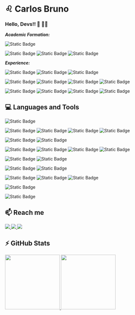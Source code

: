# ♌ Carlos Bruno

### Hello, Devs!! 👋 👨‍💻

***Academic Formation:***

![Static Badge](https://img.shields.io/badge/UFAM-Computer_Engineer-20B2AA?style=social)

![Static Badge](https://img.shields.io/badge/UFGRS-Master's_Degree_In_Computer_Science-4169E1?style=social)
![Static Badge](https://img.shields.io/badge/DIGITAL_IMAGE_PROCESSING-8B4513)
![Static Badge](https://img.shields.io/badge/COMPUTER_VISION-D2691E)

***Experience:***

![Static Badge](https://img.shields.io/badge/System_Analyst-2-3CB371?style=social)
![Static Badge](https://img.shields.io/badge/Computational_Photography-HDR%2C_Night_Vision_%26_Bokeh_(Portrait)-DCDCDC)
![Static Badge](https://img.shields.io/badge/Camera_App-IQ-B0E0E6)

![Static Badge](https://img.shields.io/badge/Impact_Lab-1-3CB371?style=social)
![Static Badge](https://img.shields.io/badge/R%26D-00CED1)
![Static Badge](https://img.shields.io/badge/Computational_Photography-HDR_%26_Night_Vision-DCDCDC)
![Static Badge](https://img.shields.io/badge/Courses_%26_Training-191970)

![Static Badge](https://img.shields.io/badge/Professor-7-3CB371?style=social)
![Static Badge](https://img.shields.io/badge/Information_Technology_--_IT-1E90FF)
![Static Badge](https://img.shields.io/badge/Engineering-4682B4)
![Static Badge](https://img.shields.io/badge/Mathematics-B0C4DE)


## 💻 Languages and Tools 
![Static Badge](https://img.shields.io/badge/Haskell-6A5ACD?logo=haskell)

![Static Badge](https://img.shields.io/badge/C-708090?logo=c)
![Static Badge](https://img.shields.io/badge/C%2B%2B-4682B4?logo=cplusplus)
![Static Badge](https://img.shields.io/badge/OpenCV-5F9EA0?logo=opencv)
![Static Badge](https://img.shields.io/badge/Visual_Studio-483D8B?logo=visualstudio)

![Static Badge](https://img.shields.io/badge/PYTHON-FFDEAD?logo=python)
![Static Badge](https://img.shields.io/badge/PyCharm-FFD700?logo=pycharm)

![Static Badge](https://img.shields.io/badge/Android-E0FFFF?logo=android)
![Static Badge](https://img.shields.io/badge/Android_Studio-191970?logo=androidstudio)
![Static Badge](https://img.shields.io/badge/DART-87CEFA?logo=dart)
![Static Badge](https://img.shields.io/badge/FLUTTER-00BFFF?logo=flutter)

![Static Badge](https://img.shields.io/badge/Eclipse_IDE-4B0082?logo=eclipseide)
![Static Badge](https://img.shields.io/badge/Netbeans_IDE-6B8E23?logo=apachenetbeanside)

![Static Badge](https://img.shields.io/badge/git-DEB887?logo=git)
![Static Badge](https://img.shields.io/badge/GitHub-4F4F4F?logo=github)

![Static Badge](https://img.shields.io/badge/Windows-1E90FF?logo=windows)
![Static Badge](https://img.shields.io/badge/Linux-1C1C1C?logo=linux)
![Static Badge](https://img.shields.io/badge/Ubuntu-F4A460?logo=ubuntu)

![Static Badge](https://img.shields.io/badge/SQLite-6495ED?logo=sqlite)

![Static Badge](https://img.shields.io/badge/SketchUp-4682B4?logo=sketchup)

## 📫 Reach me
<div>
<a href = "mailto:carlosbrunocb@gmail.com">
  <img loading="lazy" src="https://img.shields.io/badge/Gmail-D14836?style=for-the-badge&logo=gmail&logoColor=white" target="_blank">
</a>
<a href="https://instagram.com/carlosbrunocb" target="_blank">
  <img loading="lazy" src="https://img.shields.io/badge/Instagram-BA55D3?style=for-the-badge&logo=instagram&logoColor=white" target="_blank">
</a>
<a href="https://www.linkedin.com/in/carlosbruno-lopes" target="_blank">
  <img loading="lazy" src="https://img.shields.io/badge/LinkedIn-%230077B5?style=for-the-badge&logo=linkedin&logoColor=white" target="_blank">
</a>   
</div>

## ⚡ GitHub Stats
<div>
  
<a href="https://github.com/carlosbrunocb">
<img loading="lazy" height="180em" src="https://github-readme-stats.vercel.app/api?username=carlosbrunocb&show_icons=true&theme=dracula&include_all_commits=true&count_private=true"/>
<img loading="lazy" height="180em" src="https://github-readme-stats.vercel.app/api/top-langs/?username=carlosbrunocb&layout=compact&langs_count=7&theme=dracula"/>

</div>

















<!-- ![carteira-de-identidade](https://github.com/carlosbrunocb/carlosbrunocb/assets/54155580/379f8889-00ed-4fbb-8bea-1366e55088fa)
-->


<!--
**carlosbrunocb/carlosbrunocb** is a ✨ _special_ ✨ repository because its `README.md` (this file) appears on your GitHub profile.

Here are some ideas to get you started:

- 🔭 I’m currently working on ...
- 🌱 I’m currently learning ...
- 👯 I’m looking to collaborate on ...
- 🤔 I’m looking for help with ...
- 💬 Ask me about ...
- 📫 How to reach me: ...
- 😄 Pronouns: ...
- ⚡ Fun fact: ...
-->
